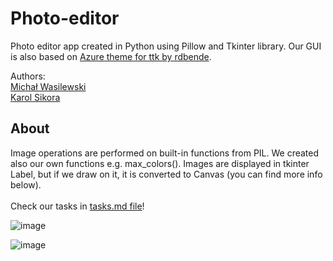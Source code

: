 # Photo-editor

Photo editor app created in Python using Pillow and Tkinter library. Our GUI is also based on [Azure theme for ttk by rdbende](https://github.com/rdbende/Azure-ttk-theme). <br />

Authors: <br />
[Michał Wasilewski](https://github.com/miwasil) <br />
[Karol Sikora](https://github.com/kasikora)

## About
Image operations are performed on built-in functions from PIL. We created also our own functions e.g. max_colors(). Images are displayed in tkinter Label, but if we draw on it, it is converted to Canvas (you can find more info below). <br /> <br />
Check our tasks in [tasks.md file](https://github.com/miwasil/Photo-editor/blob/main/tasks.md)!

![image](https://github.com/miwasil/Photo-editor/assets/115273240/8e11cef9-e808-48fd-b975-1a573d436d9d)

![image](https://github.com/miwasil/Photo-editor/assets/115273240/8b6ea615-5064-47f7-abd1-eac0c370e5b5)


